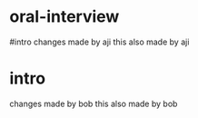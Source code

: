 # oral-interview


#intro
changes made by aji
this also made by aji

# intro
changes made by bob
this also made by bob

